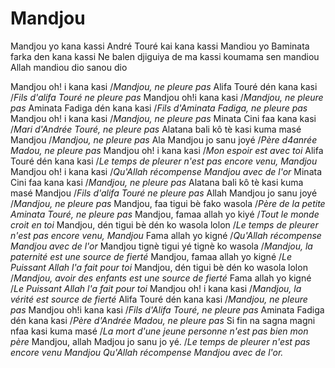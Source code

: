 # Mandjou

Mandjou yo kana kassi
André Touré kai kana kassi
Mandiou yo
Baminata farka den kana kassi
Ne balen djiguiya de ma kassi koumama sen mandiou
Allah mandiou dio sanou dio

Mandjou oh! i kana kasi 
/_Mandjou, ne pleure pas_
Alifa Touré dén kana kasi 
/_Fils d'alifa Touré ne pleure pas_
Mandjou oh!i kana kasi 
/_Mandjou, ne pleure pas_
Aminata Fadiga dén kana kasi 
/_Fils d'Aminata Fadiga, ne pleure pas_
Mandjou oh! i kana kasi 
/_Mandjou, ne pleure pas_
Minata Cini faa kana kasi
/_Mari d'Andrée Touré, ne pleure pas_
Alatana bali kô tè kasi kuma masé Mandjou
/_Mandjou, ne pleure pas_
Ala Mandjou jo sanu joyé
/_Père d4anrée Madou, ne pleure pas_
Mandjou oh! i kana kasi
/_Mon espoir est avec toi_
Alifa Touré dén kana kasi
/_Le temps de pleurer n'est pas encore venu, Mandjou_
Mandjou oh! i kana kasi
/_Qu'Allah récompense Mandjou avec de l'or_
Minata Cini faa kana kasi
/_Mandjou, ne pleure pas_
Alatana bali kô tè kasi kuma masé Mandjou
/_Fils d'alifa Touré ne pleure pas_
Allah Mandjou jo sanu joyé
/_Mandjou, ne pleure pas_
Mandjou, faa tigui bè fako wasola
/_Père de la petite Aminata Touré, ne pleure pas_
Mandjou, famaa allah yo kiyé
/_Tout le monde croit en toi_
Mandjou, dén tigui bè dén ko wasola lolon
/_Le temps de pleurer n'est pas encore venu, Mandjou_
Fama allah yo kigné
/_Qu'Allah récompense Mandjou avec de l'or_
Mandjou tignè tigui yé tignè ko wasola
/_Mandjou, la paternité est une source de fierté_
Mandjou, famaa allah yo kigné
/_Le Puissant Allah l'a fait pour toi_
Mandjou, dén tigui bè dén ko wasola lolon
/_Mandjou, avoir des enfants est une source de fierté_
Fama allah yo kigné
/_Le Puissant Allah l'a fait pour toi_
Mandjou oh! i kana kasi
/_Mandjou, la vérité est source de fierté_
Alifa Touré dén kana kasi
/_Mandjou, ne pleure pas_
Mandjou oh!i kana kasi
/_Fils d'Alifa Touré, ne pleure pas_
Aminata Fadiga dén kana kasi
/_Père d'Andrée Madou, ne pleure pas_
Si fin na sagna magni nfaa kasi kuma masé
/_La mort d'une jeune personne n'est pas bien mon père_
Mandjou, allah Madjou jo sanu jo yé.
/_Le temps de pleurer n'est pas encore venu Mandjou_
_Qu'Allah récompense Mandjou avec de l'or._